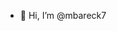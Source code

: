 - 👋 Hi, I’m @mbareck7


<!---
mbareck7/mbareck7 is a ✨ special ✨ repository because its `README.md` (this file) appears on your GitHub profile.
You can click the Preview link to take a look at your changes.
--->
